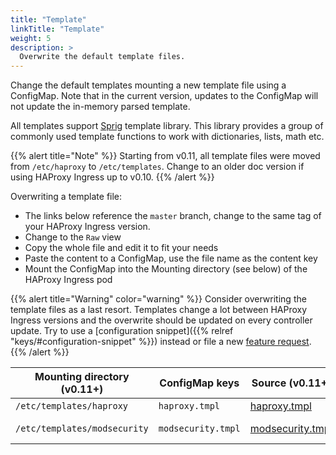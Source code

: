 ```yaml
---
title: "Template"
linkTitle: "Template"
weight: 5
description: >
  Overwrite the default template files.
---
```


Change the default templates mounting a new template file using a ConfigMap.
Note that in the current version, updates to the ConfigMap will not update the
in-memory parsed template.

All templates support [Sprig](https://masterminds.github.io/sprig/) template library. 
This library provides a group of commonly used template functions to work with dictionaries, 
lists, math etc.

{{% alert title="Note" %}}
Starting from v0.11, all template files were moved from `/etc/haproxy` to `/etc/templates`. Change to an older doc version if using HAProxy Ingress up to v0.10.
{{% /alert %}}

Overwriting a template file:

* The links below reference the `master` branch, change to the same tag of your HAProxy Ingress version.
* Change to the `Raw` view
* Copy the whole file and edit it to fit your needs
* Paste the content to a ConfigMap, use the file name as the content key
* Mount the ConfigMap into the Mounting directory (see below) of the HAProxy Ingress pod

{{% alert title="Warning" color="warning" %}}
Consider overwriting the template files as a last resort. Templates change a lot between HAProxy Ingress versions and the overwrite should be updated on every controller update. Try to use a [configuration snippet]({{% relref "keys/#configuration-snippet" %}}) instead or file a new [feature request](https://github.com/jcmoraisjr/haproxy-ingress/issues/new?template=fr.md).
{{% /alert %}}

| Mounting directory (v0.11+)  | ConfigMap keys     | Source (v0.11+) | Source (up to v0.10) |
|------------------------------|--------------------|--------|----------------------|
| `/etc/templates/haproxy`     | `haproxy.tmpl`     | [haproxy.tmpl](https://github.com/jcmoraisjr/haproxy-ingress/blob/master/rootfs/etc/templates/haproxy/haproxy.tmpl) | [haproxy.tmpl](https://github.com/jcmoraisjr/haproxy-ingress/blob/release-0.10/rootfs/etc/haproxy/template/haproxy.tmpl)
| `/etc/templates/modsecurity` | `modsecurity.tmpl` | [modsecurity.tmpl](https://github.com/jcmoraisjr/haproxy-ingress/blob/master/rootfs/etc/templates/modsecurity/modsecurity.tmpl) | [spoe-modsecurity.tmpl](https://github.com/jcmoraisjr/haproxy-ingress/blob/release-0.10/rootfs/etc/haproxy/modsecurity/spoe-modsecurity.tmpl) |
